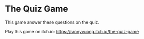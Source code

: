 # The Quiz Game
This game answer these questions on the quiz.

Play this game on itch.io: https://rannyvuong.itch.io/the-quiz-game
